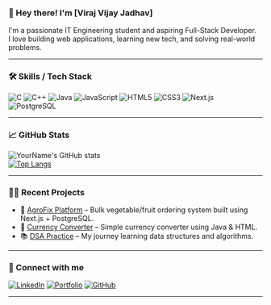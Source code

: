 ### 👋 Hey there! I'm [Viraj Vijay Jadhav]  
I'm a passionate IT Engineering student and aspiring Full-Stack Developer.  
I love building web applications, learning new tech, and solving real-world problems.

---

### 🛠️ Skills / Tech Stack

![C](https://img.shields.io/badge/-C-00599C?style=flat-square&logo=c)
![C++](https://img.shields.io/badge/-C++-00599C?style=flat-square&logo=c%2B%2B)
![Java](https://img.shields.io/badge/-Java-007396?style=flat-square&logo=java)
![JavaScript](https://img.shields.io/badge/-JavaScript-F7DF1E?style=flat-square&logo=javascript&logoColor=black)
![HTML5](https://img.shields.io/badge/-HTML5-E34F26?style=flat-square&logo=html5)
![CSS3](https://img.shields.io/badge/-CSS3-1572B6?style=flat-square&logo=css3)
![Next.js](https://img.shields.io/badge/-Next.js-000000?style=flat-square&logo=next.js)
![PostgreSQL](https://img.shields.io/badge/-PostgreSQL-4169E1?style=flat-square&logo=postgresql)

---

### 📈 GitHub Stats

![YourName's GitHub stats](https://github-readme-stats.vercel.app/api?username=yourusername&show_icons=true&theme=tokyonight)  
[![Top Langs](https://github-readme-stats.vercel.app/api/top-langs/?username=yourusername&layout=compact&theme=tokyonight)](https://github.com/yourusername)

---

### 🧑‍💻 Recent Projects

- 🥦 [AgroFix Platform](https://github.com/yourusername/agrofix) – Bulk vegetable/fruit ordering system built using Next.js + PostgreSQL.
- 💱 [Currency Converter](https://github.com/yourusername/currency-converter) – Simple currency converter using Java & HTML.
- 📚 [DSA Practice](https://github.com/yourusername/DSA-practice) – My journey learning data structures and algorithms.

---

### 🔗 Connect with me

[![LinkedIn](https://img.shields.io/badge/-LinkedIn-blue?style=flat-square&logo=linkedin)](https://linkedin.com/in/yourlinkedin)
[![Portfolio](https://img.shields.io/badge/-Portfolio-black?style=flat-square&logo=github)](https://yourportfolio.com)
[![GitHub](https://img.shields.io/badge/-GitHub-black?style=flat-square&logo=github)](https://github.com/yourusername)

---
